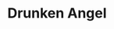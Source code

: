 ---
title: "Drunken Angel"
year: 1948
rating: 3
stars: "★★★"
rewatched: false
permalink: "drunken-angel"
watched_on: 2024-10-05
---